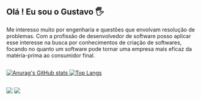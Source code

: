## Olá ! Eu sou o Gustavo 🖐️

<p>   Me interesso muito por engenharia e questões que envolvam resolução de problemas. Com a profissão de desenvolvedor de software posso aplicar esse interesse na busca por conhecimentos de criação de softwares, focando no quanto um software pode tornar uma empresa mais eficaz da matéria-prima ao consumidor final.</p>

##

<div>
  <a href="https://github.com/gustavo-campos">  

  ![Anurag's GitHub stats](https://github-readme-stats.vercel.app/api?username=gustavo-campos&show_icons=true&theme=transparent)
  ![Top Langs](https://github-readme-stats.vercel.app/api/top-langs/?username=gustavo-campos&&layout=compact&theme=transparent)
</div>

##

<div>
  <a href="https://instagram.com/gustavoprog" target="_blank"><img src="https://img.shields.io/badge/-Instagram-%23E4405F?style=for-the-badge&logo=instagram&logoColor=white" target="_blank"></a>
    <a href = "mailto:contatogustavodevt@gmail.com"><img src="https://img.shields.io/badge/-Gmail-%23333?style=for-the-badge&logo=gmail&logoColor=white" target="_blank"></a>
</div>


